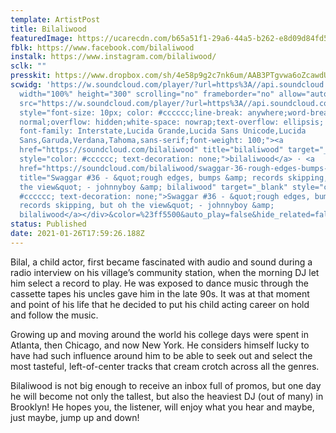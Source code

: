 ```yaml
---
template: ArtistPost
title: Bilaliwood
featuredImage: https://ucarecdn.com/b65a51f1-29a6-44a5-b262-e8d09d84fd5e/-/crop/451x287/80,48/-/preview/-/enhance/50/
fblk: https://www.facebook.com/bilaliwood
instalk: https://www.instagram.com/bilaliwood/
sclk: ""
presskit: https://www.dropbox.com/sh/4e58p9g2c7nk6um/AAB3PTgvwa6oZcawdUAEf633a?dl=0
scwidg: 'https://w.soundcloud.com/player/?url=https%3A//api.soundcloud.com/tracks/<iframe
  width="100%" height="300" scrolling="no" frameborder="no" allow="autoplay"
  src="https://w.soundcloud.com/player/?url=https%3A//api.soundcloud.com/tracks/954604042&color=%23ff5500&auto_play=false&hide_related=false&show_comments=true&show_user=true&show_reposts=false&show_teaser=true&visual=true"></iframe><div
  style="font-size: 10px; color: #cccccc;line-break: anywhere;word-break:
  normal;overflow: hidden;white-space: nowrap;text-overflow: ellipsis;
  font-family: Interstate,Lucida Grande,Lucida Sans Unicode,Lucida
  Sans,Garuda,Verdana,Tahoma,sans-serif;font-weight: 100;"><a
  href="https://soundcloud.com/bilaliwood" title="bilaliwood" target="_blank"
  style="color: #cccccc; text-decoration: none;">bilaliwood</a> · <a
  href="https://soundcloud.com/bilaliwood/swaggar-36-rough-edges-bumps-records-skipping-but-oh-the-view-johnnyboy-bilaliwood"
  title="Swaggar #36 - &quot;rough edges, bumps &amp; records skipping, but oh
  the view&quot; - johnnyboy &amp; bilaliwood" target="_blank" style="color:
  #cccccc; text-decoration: none;">Swaggar #36 - &quot;rough edges, bumps &amp;
  records skipping, but oh the view&quot; - johnnyboy &amp;
  bilaliwood</a></div>&color=%23ff5500&auto_play=false&hide_related=false&show_comments=true&show_user=true&show_reposts=false&show_teaser=true&visual=true'
status: Published
date: 2021-01-26T17:59:26.188Z
---
```

Bilal, a child actor, first became fascinated with audio and sound during a radio interview on his village’s community station, when the morning DJ let him select a record to play. He was exposed to dance music through the cassette tapes his uncles gave him in the late 90s. It was at that moment and point of his life that he decided to put his child acting career on hold and follow the music. 

Growing up and moving around the world his college days were spent in Atlanta, then Chicago, and now New York. He considers himself lucky to have had such influence around him to be able to seek out and select the most tasteful, left-of-center tracks that cream crotch across all the genres. 

Bilaliwood is not big enough to receive an inbox full of promos, but one day he will become not only the tallest, but also the heaviest DJ (out of many) in Brooklyn! He hopes you, the listener, will enjoy what you hear and maybe, just maybe, jump up and down!